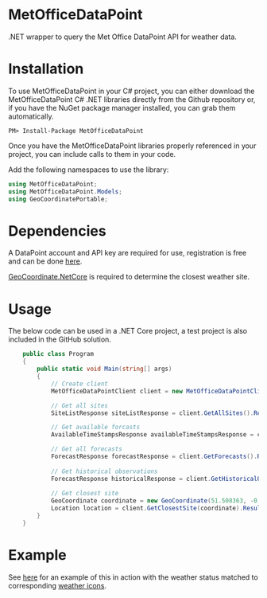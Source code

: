 # MetOfficeDataPoint
.NET wrapper to query the Met Office DataPoint API for weather data.

# Installation
To use MetOfficeDataPoint in your C# project, you can either download the MetOfficeDataPoint C# .NET libraries directly from the Github repository or, if you have the NuGet package manager installed, you can grab them automatically.

```
PM> Install-Package MetOfficeDataPoint
```
Once you have the MetOfficeDataPoint libraries properly referenced in your project, you can include calls to them in your code.

Add the following namespaces to use the library:

```C#
using MetOfficeDataPoint;
using MetOfficeDataPoint.Models;
using GeoCoordinatePortable;
```
# Dependencies
A DataPoint account and API key are required for use, registration is free and can be done <a href="http://www.metoffice.gov.uk/datapoint/" alt="Met Office DataPoint">here</a>.

<a href="https://www.nuget.org/packages/GeoCoordinate.NetCore/" alt = "GeoCoordinate.NetCore">GeoCoordinate.NetCore</a> is required to determine the closest weather site.

# Usage
The below code can be used in a .NET Core project, a test project is also included in the GitHub solution.

```C#
    public class Program
    {
        public static void Main(string[] args)
        {
            // Create client
            MetOfficeDataPointClient client = new MetOfficeDataPointClient("{APIKEY}");

            // Get all sites
            SiteListResponse siteListResponse = client.GetAllSites().Result;

            // Get available forcasts
            AvailableTimeStampsResponse availableTimeStampsResponse = client.GetAvailableTimestamps().Result;

            // Get all forecasts
            ForecastResponse forecastResponse = client.GetForecasts().Result;
            
            // Get historical observations
            ForecastResponse historicalResponse = client.GetHistoricalObservations().Result;
            
            // Get closest site
            GeoCoordinate coordinate = new GeoCoordinate(51.508363, -0.163006);
            Location location = client.GetClosestSite(coordinate).Result;
        }
    }
```
# Example
See <a href="https://bitscry.com/Projects/Weather" alt="bitscry weather">here</a> for an example of this in action with the weather status matched to corresponding <a href="https://erikflowers.github.io/weather-icons/" alt="weather icons">weather icons</a>.

